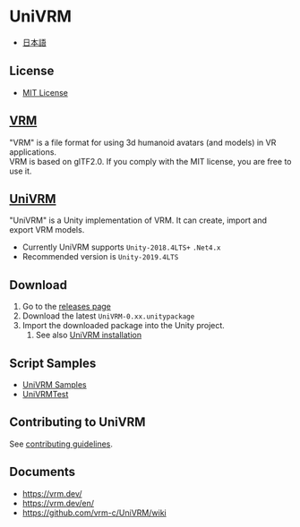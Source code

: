 # UniVRM

* [日本語](README.ja.md)

## License

* [MIT License](./LICENSE.txt)

## [VRM](https://vrm.dev/)

"VRM" is a file format for using 3d humanoid avatars (and models) in VR applications.  
VRM is based on glTF2.0. If you comply with the MIT license, you are free to use it.  

## [UniVRM](https://github.com/vrm-c/UniVRM)

"UniVRM" is a Unity implementation of VRM. It can create, import and export VRM models.

* Currently UniVRM supports `Unity-2018.4LTS+` `.Net4.x`
* Recommended version is `Unity-2019.4LTS`

## Download

1. Go to the [releases page](https://github.com/vrm-c/UniVRM/releases)
1. Download the latest ``UniVRM-0.xx.unitypackage``
1. Import the downloaded package into the Unity project.
    1. See also [UniVRM installation](https://vrm.dev/en/univrm/univrm_install/)

## Script Samples

* [UniVRM Samples](https://github.com/vrm-c/UniVRM/tree/master/Assets/VRM.Samples)
* [UniVRMTest](https://github.com/vrm-c/UniVRMTest)

## Contributing to UniVRM

See [contributing guidelines](https://github.com/vrm-c/UniVRM/wiki/Contributing-Guidelines).

## Documents

* https://vrm.dev/
* https://vrm.dev/en/
* https://github.com/vrm-c/UniVRM/wiki
